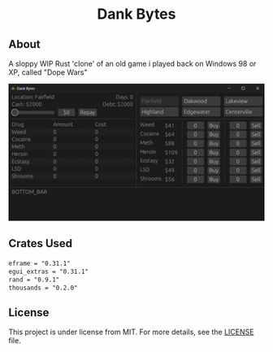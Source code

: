 <h1 align="center">Dank Bytes</h1>

## About ##

A sloppy WIP Rust 'clone' of an old game i played back on Windows 98 or XP, called "Dope Wars"

![dank bytes WIP screenshot](assets/dankshot-WIP.png)

## Crates Used ##
```
eframe = "0.31.1"
egui_extras = "0.31.1"
rand = "0.9.1"
thousands = "0.2.0"
```

## License ##

This project is under license from MIT. For more details, see the [LICENSE](LICENSE) file.
